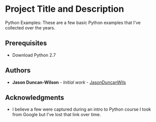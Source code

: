 # Project Title and Description

Python Examples: These are a few basic Python examples that I've collected over the years.

## Prerequisites

* Download Python 2.7

## Authors

* **Jason Duncan-Wilson** - *Initial work* - [JasonDuncanWils](https://github.com/JasonDuncanWils)

## Acknowledgments

* I believe a few were captured during an intro to Python course I took from Google but I've lost that link over time.